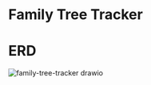 # Family Tree Tracker

# ERD
![family-tree-tracker drawio](https://user-images.githubusercontent.com/19152005/175265773-791f7131-c3ba-4fae-b0cb-20d46d2fb835.png)




